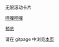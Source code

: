 无限滚动卡片

[哔哩哔哩](https://www.bilibili.com/video/BV1RL41177Qi?share_source=copy_web)

[预览](./src)

请在 gitpage 中浏览[本页](https://mekefly.github.io/quick-style/infinite-scrolling-pictures)
